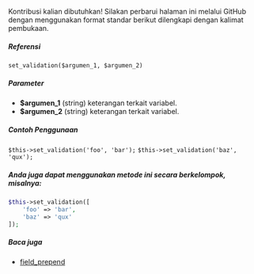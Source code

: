 Kontribusi kalian dibutuhkan!
Silakan perbarui halaman ini melalui GitHub dengan menggunakan format standar berikut dilengkapi dengan kalimat pembukaan.

##### Referensi

`set_validation($argumen_1, $argumen_2)`

##### Parameter
* **$argumen_1** (string) keterangan terkait variabel.
* **$argumen_2** (string) keterangan terkait variabel.

##### Contoh Penggunaan
`$this->set_validation('foo', 'bar');`
`$this->set_validation('baz', 'qux');`


##### Anda juga dapat menggunakan metode ini secara berkelompok, misalnya:
```php
$this->set_validation([
    'foo' => 'bar',
    'baz' => 'qux'
]);
```

##### Baca juga
* [field_prepend](./field_prepend)
